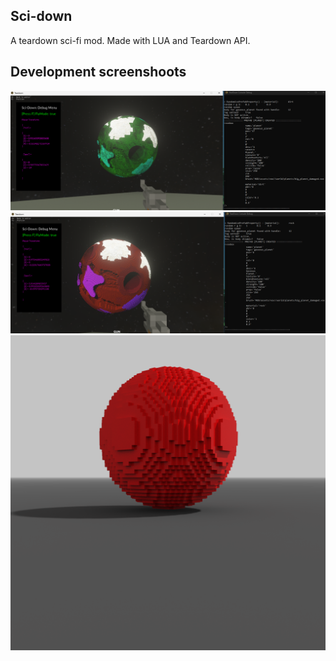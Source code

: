 ## Sci-down
A teardown sci-fi mod. Made with LUA and Teardown API.

## Development screenshoots
<img title="a title" alt="Alt text" src="docs\screenshots\big_planet_dameged_generated_2.png">  

<img title="a title" alt="Alt text" src="docs\screenshots\big_planet_dameged_generated.png">

<img title="a title" alt="Alt text" src="docs\screenshots\snap2024-02-26-10-35-06.png">

